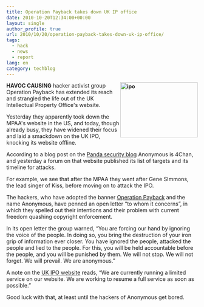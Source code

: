 ```yaml
---
title: Operation Payback takes down UK IP office
date: 2010-10-20T12:34:00+00:00
layout: single
author_profile: true
url: 2010/10/20/operation-payback-takes-down-uk-ip-office/
tags:
  - hack
  - news
  - report
lang: en
category: techblog
---
```

**[<img title="ipo" border="0" alt="ipo" align="right" src="http://lh6.ggpht.com/_vaUVXcmC3OI/TL7axeNuYuI/AAAAAAAACx4/jB-IiTBvrj8/ipo_thumb%5B1%5D.jpg?imgmax=800" width="204" height="145" />](http://lh4.ggpht.com/_vaUVXcmC3OI/TL7av1JqYMI/AAAAAAAACx0/4zl-uo2iov8/s1600-h/ipo%5B3%5D.jpg)HAVOC CAUSING** hacker activist group Operation Payback has extended its reach and strangled the life out of the UK Intellectual Property Office's website.

Yesterday they apparently took down the MPAA's website in the US, and today, though already busy, they have widened their focus and laid a smackdown on the UK IPO, knocking its website offline.

According to a blog post on the [Panda security blog](http://pandalabs.pandasecurity.com/4chan-users-organize-ddos-against-mpaa/) Anonymous is 4Chan, and yesterday a forum on that website published its list of targets and its timeline for attacks.

For example, we see that after the MPAA they went after Gene SImmons, the lead singer of Kiss, before moving on to attack the IPO.

The hackers, who have adopted the banner [Operation Payback](http://tieve.tk/about.php) and the name Anonymous, have penned an open letter “to whom it concerns”, in which they spelled out their intentions and their problem with current freedom quashing copyright enforcement.

In its open letter the group warned, “You are forcing our hand by ignoring the voice of the people. In doing so, you bring the destruction of your iron grip of information ever closer. You have ignored the people, attacked the people and lied to the people. For this, you will be held accountable before the people, and you will be punished by them. We will not stop. We will not forget. We will prevail. We are anonymous.”

A note on the [UK IPO website](http://www.ipo.gov.uk/) reads, “We are currently running a limited service on our website. We are working to resume a full service as soon as possible.”

Good luck with that, at least until the hackers of Anonymous get bored.